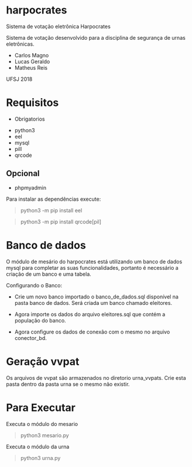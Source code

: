 # harpocrates
Sistema de votação eletrônica Harpocrates

Sistema de votação desenvolvido para a disciplina de segurança de urnas eletrônicas.

- Carlos Magno
- Lucas Geraldo
- Matheus Reis

UFSJ 2018

# Requisitos

- Obrigatorios
* python3
* eel
* mysql
* pill
* qrcode
## Opcional
* phpmyadmin

Para instalar as dependências execute:
> python3 -m pip install eel

> python3 -m pip install qrcode[pil]

# Banco de dados

O módulo de mesário do harpocrates está utilizando um banco de dados mysql para completar as suas funcionalidades, portanto é necessário a criação de um banco e uma tabela.

Configurando o Banco:

- Crie um novo banco importado o banco_de_dados.sql disponível na pasta banco de dados. Será criada um banco chamado eleitores.

- Agora importe os dados do arquivo eleitores.sql que contém a população do banco.

- Agora configure os dados de conexão com o mesmo no arquivo conector_bd.

# Geração vvpat

Os arquivos de vvpat são armazenados no diretorio urna_vvpats. Crie esta pasta dentro da pasta urna se o mesmo não existir.

# Para Executar

Executa o módulo do mesario
> python3 mesario.py

Executa o módulo da urna
> python3 urna.py
